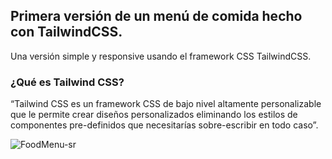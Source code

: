 ## Primera versión de un menú de comida hecho con TailwindCSS.

Una versión simple y responsive usando el framework CSS TailwindCSS.


### ¿Qué es Tailwind CSS?  
“Tailwind CSS es un framework CSS de bajo nivel altamente personalizable que le permite crear diseños personalizados eliminando los estilos de componentes pre-definidos que necesitarías sobre-escribir en todo caso”.

![FoodMenu-sr](https://user-images.githubusercontent.com/81714676/150715289-125032ce-0d72-4c9e-9ba8-3eafcee600fe.png)
